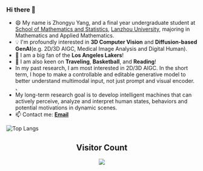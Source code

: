 ### Hi there 👋

<!--
a ✨ _special_ ✨ repository because its `README.md` (this file) appears on your GitHub profile.

Here are some ideas to get you started:

- 🔭 I’m currently working on ...
- 🌱 I’m currently learning ...
- 👯 I’m looking to collaborate on ...
- 🤔 I’m looking for help with ...
- 💬 Ask me about ...
- 📫 How to reach me: ...
- 😄 Pronouns: ...
- ⚡ Fun fact: ...
-->

+ 😄 My name is Zhongyu Yang, and a final year undergraduate student at [School of Mathematics and Statistics](https://mathenglish.lzu.edu.cn/), [Lanzhou University](https://en.lzu.edu.cn/), majoring in Mathematics and Applied Mathematics.
+ 💡 I'm profoundly interested in **3D Computer Vision** and **Diffusion-based GenAI**(e.g. 2D/3D AIGC, Medical Image Analysis and Digital Human).
+ 🏀 I am a big fan of the **Los Angeles Lakers**!
+ 🌱 I am also keen on **Traveling**, **Basketball**, and **Reading**!
+ In my past research, I am most interested in 2D/3D AIGC. In the short term, I hope to make a controllable and editable generative model to better understand multimodal input, not just prompt and visual encoder. 、
+ My long-term research goal is to develop intelligent machines that can actively perceive, analyze and interpret human states, behaviors and potential motivations in dynamic scenes.
+ 📫 Contact me: [**Email**](mailto:yangzhy21@gmail.com)

![Top Langs](https://github-readme-stats.vercel.app/api/top-langs/?username=01yzzyu&layout=compact&theme=aura&cache_seconds=1800)

## <center> Visitor Count
<p align="center"> 
  <img src="https://profile-counter.glitch.me/01yzzyu/count.svg" />
</p>

